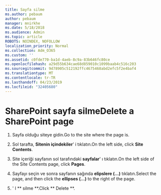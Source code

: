 ```yaml
---
title: Sayfa silme
ms.author: pebaum
author: pebaum
manager: mnirkhe
ms.date: 5/18/2018
ms.audience: Admin
ms.topic: article
ROBOTS: NOINDEX, NOFOLLOW
localization_priority: Normal
ms.collection: Adm_O365
ms.custom: ''
ms.assetid: c0fde770-ba1d-4aeb-8c9a-83b646fc80ce
ms.openlocfilehash: a29d55b634cae68d859010c1099baab4c516c203
ms.sourcegitcommit: 9d78905c512192ffc4675468abd2efc5f2e4baf4
ms.translationtype: MT
ms.contentlocale: tr-TR
ms.lasthandoff: 04/23/2019
ms.locfileid: "32405680"
---
```

# <a name="delete-a-sharepoint-page"></a><span data-ttu-id="5af6c-102">SharePoint sayfa silme</span><span class="sxs-lookup"><span data-stu-id="5af6c-102">Delete a SharePoint page</span></span>

1. <span data-ttu-id="5af6c-103">Sayfa olduğu siteye gidin.</span><span class="sxs-lookup"><span data-stu-id="5af6c-103">Go to the site where the page is.</span></span>
    
2. <span data-ttu-id="5af6c-104">Sol tarafta, **Sitenin içindekiler**' i tıklatın.</span><span class="sxs-lookup"><span data-stu-id="5af6c-104">On the left side, click **Site Contents**.</span></span> 
    
3. <span data-ttu-id="5af6c-105">Site içeriği sayfanın sol tarafındaki **sayfalar**' ı tıklatın.</span><span class="sxs-lookup"><span data-stu-id="5af6c-105">On the left side of the Site Contents page, click **Pages**.</span></span> 
    
4. <span data-ttu-id="5af6c-106">Sayfayı seçin ve sonra sayfanın sağında **elipslere (...)** tıklatın.</span><span class="sxs-lookup"><span data-stu-id="5af6c-106">Select the page, and then click the **ellipses (...)** to the right of the page.</span></span> 
    
5. <span data-ttu-id="5af6c-107">' I \*\* silme \*\*.</span><span class="sxs-lookup"><span data-stu-id="5af6c-107">Click \*\* Delete \*\*.</span></span> 
    

